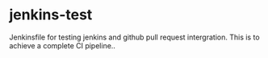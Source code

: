 # jenkins-test
Jenkinsfile for testing jenkins and github pull request intergration.
This is to achieve a complete CI pipeline..
